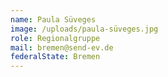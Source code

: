 ```yaml
---
name: Paula Süveges
image: /uploads/paula-süveges.jpg
role: Regionalgruppe
mail: bremen@send-ev.de
federalState: Bremen
---
```

